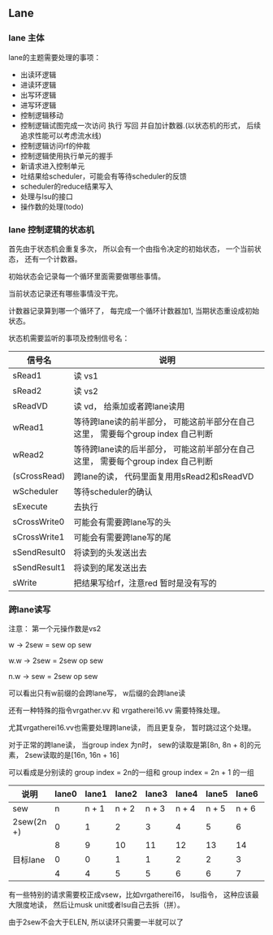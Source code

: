 

## Lane

### lane 主体

lane的主题需要处理的事项：

* 出读环逻辑
* 进读环逻辑
* 出写环逻辑
* 进写环逻辑
* 控制逻辑移动
* 控制逻辑试图完成一次访问 执行 写回 并自加计数器.(以状态机的形式， 后续追求性能可以考虑流水线)
* 控制逻辑访问rf的仲裁
* 控制逻辑使用执行单元的握手
* 新请求进入控制单元
* 吐结果给scheduler，可能会有等待scheduler的反馈
* scheduler的reduce结果写入
* 处理与lsu的接口
* 操作数的处理(todo)

### lane 控制逻辑的状态机

首先由于状态机会重复多次， 所以会有一个由指令决定的初始状态， 一个当前状态， 还有一个计数器。

初始状态会记录每一个循环里面需要做哪些事情。

当前状态记录还有哪些事情没干完。

计数器记录算到哪一个循环了， 每完成一个循环计数器加1, 当期状态重设成初始状态。

状态机需要监听的事项及控制信号名：

| 信号名       | 说明                                                         |
| ------------ | ------------------------------------------------------------ |
| sRead1       | 读 vs1                                                       |
| sRead2       | 读 vs2                                                       |
| sReadVD      | 读 vd， 给乘加或者跨lane读用                                 |
| wRead1       | 等待跨lane读的前半部分， 可能这前半部分在自己这里， 需要每个group index 自己判断 |
| wRead2       | 等待跨lane读的后半部分， 可能这前半部分在自己这里， 需要每个group index 自己判断 |
| (sCrossRead) | 跨lane的读， 代码里面复用用sRead2和sReadVD                   |
| wScheduler   | 等待scheduler的确认                                          |
| sExecute     | 去执行                                                       |
| sCrossWrite0 | 可能会有需要跨lane写的头                                     |
| sCrossWrite1 | 可能会有需要跨lane写的尾                                     |
| sSendResult0 | 将读到的头发送出去                                           |
| sSendResult1 | 将读到的尾发送出去                                           |
| sWrite       | 把结果写给rf，注意red 暂时是没有写的                         |

### 跨lane读写

注意： 第一个元操作数是vs2

w 		-> 		2sew = sew op sew

w.w 	-> 		2sew = 2sew op sew

n.w	-> 		sew = 2sew op sew

可以看出只有w前缀的会跨lane写， w后缀的会跨lane读

还有一种特殊的指令vrgather.vv 和 vrgatherei16.vv 需要特殊处理。

尤其vrgatherei16.vv也需要处理跨lane读， 而且更复杂， 暂时跳过这个处理。



对于正常的跨lane读， 当group index 为n时， sew的读取是第[8n, 8n + 8]的元素， 2sew读取的是[16n, 16n + 16]

可以看成是分别读的 group index = 2n的一组和  group index = 2n + 1 的一组

| 说明       | lane0 | lane1 | lane2 | lane3 | lane4 | lane5 | lane6 | lane7 |
| ---------- | ----- | ----- | ----- | ----- | ----- | ----- | ----- | ----- |
| sew        | n     | n + 1 | n + 2 | n + 3 | n + 4 | n + 5 | n + 6 | n + 7 |
| 2sew(2n +) | 0     | 1     | 2     | 3     | 4     | 5     | 6     | 7     |
|            | 8     | 9     | 10    | 11    | 12    | 13    | 14    | 15    |
| 目标lane   | 0     | 0     | 1     | 1     | 2     | 2     | 3     | 3     |
|            | 4     | 4     | 5     | 5     | 6     | 6     | 7     | 7     |

有一些特别的请求需要校正成vsew，比如vrgatherei16， lsu指令， 这种应该最大限度地读， 然后让musk unit或者lsu自己去拆（拼）。

由于2sew不会大于ELEN, 所以读环只需要一半就可以了
